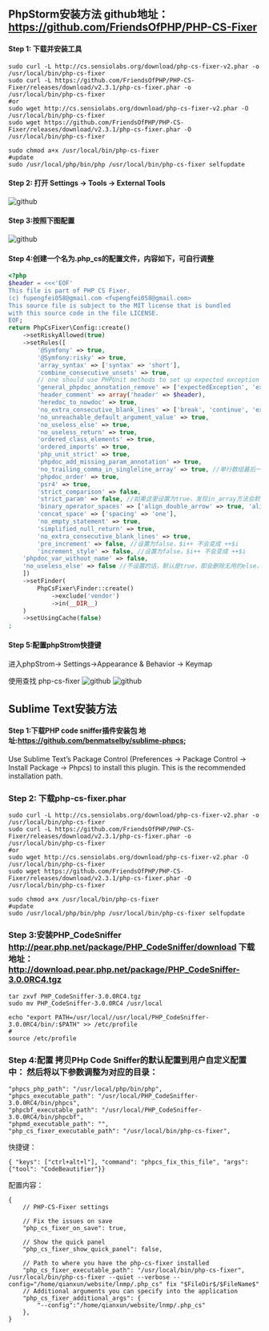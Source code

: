 ## PhpStorm安装方法 github地址：https://github.com/FriendsOfPHP/PHP-CS-Fixer
#### Step 1: 下载并安装工具
```
sudo curl -L http://cs.sensiolabs.org/download/php-cs-fixer-v2.phar -o /usr/local/bin/php-cs-fixer
sudo curl -L https://github.com/FriendsOfPHP/PHP-CS-Fixer/releases/download/v2.3.1/php-cs-fixer.phar -o /usr/local/bin/php-cs-fixer
#or
sudo wget http://cs.sensiolabs.org/download/php-cs-fixer-v2.phar -O /usr/local/bin/php-cs-fixer
sudo wget https://github.com/FriendsOfPHP/PHP-CS-Fixer/releases/download/v2.3.1/php-cs-fixer.phar -O /usr/local/bin/php-cs-fixer

sudo chmod a+x /usr/local/bin/php-cs-fixer
#update
sudo /usr/local/php/bin/php /usr/local/bin/php-cs-fixer selfupdate
```
#### Step 2: 打开 Settings -> Tools -> External Tools
![github](https://github.com/fupengfei058/PHP-CS-Fixer/tree/2.15/pic/1.png)

#### Step 3:按照下图配置
![github](https://github.com/fupengfei058/PHP-CS-Fixer/tree/2.15/pic/2.jpg)

#### Step 4:创建一个名为.php_cs的配置文件，内容如下，可自行调整
```php
<?php
$header = <<<'EOF'
This file is part of PHP CS Fixer.
(c) fupengfei058@gmail.com <fupengfei058@gmail.com>
This source file is subject to the MIT license that is bundled
with this source code in the file LICENSE.
EOF;
return PhpCsFixer\Config::create()
    ->setRiskyAllowed(true)
    ->setRules([
        '@Symfony' => true,
        '@Symfony:risky' => true,
        'array_syntax' => ['syntax' => 'short'],
        'combine_consecutive_unsets' => true,
        // one should use PHPUnit methods to set up expected exception instead of annotations
        'general_phpdoc_annotation_remove' => ['expectedException', 'expectedExceptionMessage', 'expectedExceptionMessageRegExp'],
        'header_comment' => array('header' => $header),
        'heredoc_to_nowdoc' => true,
        'no_extra_consecutive_blank_lines' => ['break', 'continue', 'extra', 'return', 'throw', 'use', 'parenthesis_brace_block', 'square_brace_block', 'curly_brace_block'],
        'no_unreachable_default_argument_value' => true,
        'no_useless_else' => true,
        'no_useless_return' => true,
        'ordered_class_elements' => true,
        'ordered_imports' => true,
        'php_unit_strict' => true,
        'phpdoc_add_missing_param_annotation' => true,
        'no_trailing_comma_in_singleline_array' => true, //单行数组最后一个元素不添加逗号
        'phpdoc_order' => true,
        'psr4' => true,
        'strict_comparison' => false,
        'strict_param' => false, //如果这里设置为true，发现in_array方法会默认加上第3个参数为true，这使得in_array会对前两个参数值的类型也会做严格的校验，建议设置为false
        'binary_operator_spaces' => ['align_double_arrow' => true, 'align_equals' => true],
        'concat_space' => ['spacing' => 'one'],
        'no_empty_statement' => true,
        'simplified_null_return' => true,
        'no_extra_consecutive_blank_lines' => true,
        'pre_increment' => false, //设置为false，$i++ 不会变成 ++$i
        'increment_style' => false, //设置为false，$i++ 不会变成 ++$i
    'phpdoc_var_without_name' => false,
    'no_useless_else' => false //不设置的话，默认是true，即会删除无用的else，如果if条件中有return或者exit等关键字会直接删除else，特殊情况下会影响代码逻辑，建议设置成false
    ])
    ->setFinder(
        PhpCsFixer\Finder::create()
            ->exclude('vendor')
            ->in(__DIR__)
    )
    ->setUsingCache(false)
;
```
#### Step 5:配置phpStrom快捷键
进入phpStrom-> Settings->Appearance & Behavior -> Keymap

使用查找 php-cs-fixer
![github](https://github.com/fupengfei058/PHP-CS-Fixer/tree/2.15/pic/3.png)
![github](https://github.com/fupengfei058/PHP-CS-Fixer/tree/2.15/pic/4.png)


## Sublime Text安装方法
#### Step 1:下载PHP code sniffer插件安装包 地址:https://github.com/benmatselby/sublime-phpcs;

Use Sublime Text’s Package Control (Preferences -> Package Control -> Install Package -> Phpcs) to install this plugin. This is the recommended installation path.

### Step 2: 下载php-cs-fixer.phar

```
sudo curl -L http://cs.sensiolabs.org/download/php-cs-fixer-v2.phar -o /usr/local/bin/php-cs-fixer
sudo curl -L https://github.com/FriendsOfPHP/PHP-CS-Fixer/releases/download/v2.3.1/php-cs-fixer.phar -o /usr/local/bin/php-cs-fixer
#or
sudo wget http://cs.sensiolabs.org/download/php-cs-fixer-v2.phar -O /usr/local/bin/php-cs-fixer
sudo wget https://github.com/FriendsOfPHP/PHP-CS-Fixer/releases/download/v2.3.1/php-cs-fixer.phar -O /usr/local/bin/php-cs-fixer

sudo chmod a+x /usr/local/bin/php-cs-fixer
#update
sudo /usr/local/php/bin/php /usr/local/bin/php-cs-fixer selfupdate
```

### Step 3:安装PHP_CodeSniffer http://pear.php.net/package/PHP_CodeSniffer/download 下载地址： http://download.pear.php.net/package/PHP_CodeSniffer-3.0.0RC4.tgz

```
tar zxvf PHP_CodeSniffer-3.0.0RC4.tgz
sudo mv PHP_CodeSniffer-3.0.0RC4 /usr/local

echo "export PATH=/usr/local//usr/local/PHP_CodeSniffer-3.0.0RC4/bin/:$PATH" >> /etc/profile
#
source /etc/profile
```
### Step 4:配置 拷贝PHp Code Sniffer的默认配置到用户自定义配置中： 然后将以下参数调整为对应的目录：

```
"phpcs_php_path": "/usr/local/php/bin/php",
"phpcs_executable_path": "/usr/local/PHP_CodeSniffer-3.0.0RC4/bin/phpcs",
"phpcbf_executable_path": "/usr/local/PHP_CodeSniffer-3.0.0RC4/bin/phpcbf",
"phpmd_executable_path": "",
"php_cs_fixer_executable_path": "/usr/local/bin/php-cs-fixer",
```

快捷键：
```
{ "keys": ["ctrl+alt+l"], "command": "phpcs_fix_this_file", "args": {"tool": "CodeBeautifier"}}
```

配置内容：
```
{
    // PHP-CS-Fixer settings

    // Fix the issues on save
    "php_cs_fixer_on_save": true,

    // Show the quick panel
    "php_cs_fixer_show_quick_panel": false,

    // Path to where you have the php-cs-fixer installed
    "php_cs_fixer_executable_path": "/usr/local/bin/php-cs-fixer",
/usr/local/bin/php-cs-fixer --quiet --verbose --config="/home/qianxun/website/lnmp/.php_cs" fix "$FileDir$/$FileName$"
    // Additional arguments you can specify into the application
    "php_cs_fixer_additional_args": {
        "--config":"/home/qianxun/website/lnmp/.php_cs"
    },
}
```
